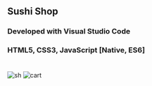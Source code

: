 ## Sushi Shop
### Developed with Visual Studio Code
### HTML5, CSS3, JavaScript [Native, ES6]
#
![sh](https://user-images.githubusercontent.com/41709736/73607217-2a7c7d00-45ff-11ea-9b6c-80ea9530fe10.png)
![cart](https://user-images.githubusercontent.com/41709736/73607272-b2fb1d80-45ff-11ea-832d-c15e3051c5a1.png)


